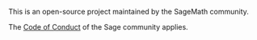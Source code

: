 This is an open-source project maintained by the SageMath community.

The [Code of Conduct](https://github.com/sagemath/sage/blob/develop/CODE_OF_CONDUCT.md)
of the Sage community applies.
